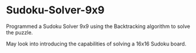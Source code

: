 # Sudoku-Solver-9x9

Programmed a Sudoku Solver 9x9 using the Backtracking algorithm to solve the puzzle.

May look into introducing the capabilities of solving a 16x16 Sudoku board.
